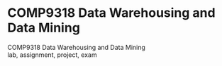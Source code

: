 # COMP9318 Data Warehousing and Data Mining


COMP9318 Data Warehousing and Data Mining <br/>
lab, assignment, project, exam

